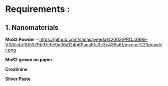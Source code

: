 # Requirements :

## 1. Nanomaterials 

**MoS2 Powder -** https://github.com/sanasayeeda142003/PROJ3999-V3/blob/f8f5379b97e0e9a06a124b69aca51a3c3c439a6f/mxene%20powder.png

**MoS2 grown on paper**

**Creatinine**

**Silver Paste**
